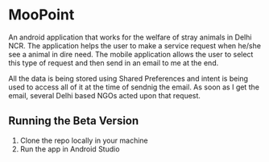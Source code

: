 # MooPoint
An android application that works for the welfare of stray animals in Delhi NCR. The application helps the user to make a service request when he/she see a animal in dire need. The mobile application allows the user to select this type of request and then send in an email to me at the end. 

All the data is being stored using Shared Preferences and intent is being used to access all of it at the time of sendnig the email. As soon as I get the email, several Delhi based NGOs acted upon that request. 

## Running the Beta Version 
1. Clone the repo locally in your machine
2. Run the app in Android Studio
